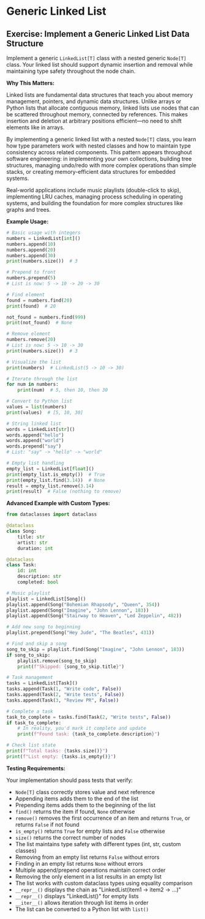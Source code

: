 # Generic Linked List

## Exercise: Implement a Generic Linked List Data Structure

Implement a generic `LinkedList[T]` class with a nested generic `Node[T]` class. Your linked list should support dynamic insertion and removal while maintaining type safety throughout the node chain.

**Why This Matters:**

Linked lists are fundamental data structures that teach you about memory management, pointers, and dynamic data structures. Unlike arrays or Python lists that allocate contiguous memory, linked lists use nodes that can be scattered throughout memory, connected by references. This makes insertion and deletion at arbitrary positions efficient—no need to shift elements like in arrays.

By implementing a generic linked list with a nested `Node[T]` class, you learn how type parameters work with nested classes and how to maintain type consistency across related components. This pattern appears throughout software engineering: in implementing your own collections, building tree structures, managing undo/redo with more complex operations than simple stacks, or creating memory-efficient data structures for embedded systems.

Real-world applications include music playlists (double-click to skip), implementing LRU caches, managing process scheduling in operating systems, and building the foundation for more complex structures like graphs and trees.

**Example Usage:**

```python
# Basic usage with integers
numbers = LinkedList[int]()
numbers.append(10)
numbers.append(20)
numbers.append(30)
print(numbers.size())  # 3

# Prepend to front
numbers.prepend(5)
# List is now: 5 -> 10 -> 20 -> 30

# Find element
found = numbers.find(20)
print(found)  # 20

not_found = numbers.find(999)
print(not_found)  # None

# Remove element
numbers.remove(20)
# List is now: 5 -> 10 -> 30
print(numbers.size())  # 3

# Visualize the list
print(numbers)  # LinkedList(5 -> 10 -> 30)

# Iterate through the list
for num in numbers:
    print(num)  # 5, then 10, then 30

# Convert to Python list
values = list(numbers)
print(values)  # [5, 10, 30]

# String linked list
words = LinkedList[str]()
words.append("hello")
words.append("world")
words.prepend("say")
# List: "say" -> "hello" -> "world"

# Empty list handling
empty_list = LinkedList[float]()
print(empty_list.is_empty())  # True
print(empty_list.find(3.14))  # None
result = empty_list.remove(3.14)
print(result)  # False (nothing to remove)
```

**Advanced Example with Custom Types:**

```python
from dataclasses import dataclass

@dataclass
class Song:
    title: str
    artist: str
    duration: int

@dataclass
class Task:
    id: int
    description: str
    completed: bool

# Music playlist
playlist = LinkedList[Song]()
playlist.append(Song("Bohemian Rhapsody", "Queen", 354))
playlist.append(Song("Imagine", "John Lennon", 183))
playlist.append(Song("Stairway to Heaven", "Led Zeppelin", 482))

# Add new song to beginning
playlist.prepend(Song("Hey Jude", "The Beatles", 431))

# Find and skip a song
song_to_skip = playlist.find(Song("Imagine", "John Lennon", 183))
if song_to_skip:
    playlist.remove(song_to_skip)
    print(f"Skipped: {song_to_skip.title}")

# Task management
tasks = LinkedList[Task]()
tasks.append(Task(1, "Write code", False))
tasks.append(Task(2, "Write tests", False))
tasks.append(Task(3, "Review PR", False))

# Complete a task
task_to_complete = tasks.find(Task(2, "Write tests", False))
if task_to_complete:
    # In reality, you'd mark it complete and update
    print(f"Found task: {task_to_complete.description}")

# Check list state
print(f"Total tasks: {tasks.size()}")
print(f"List empty: {tasks.is_empty()}")
```

**Testing Requirements:**

Your implementation should pass tests that verify:
- `Node[T]` class correctly stores value and next reference
- Appending items adds them to the end of the list
- Prepending items adds them to the beginning of the list
- `find()` returns the item if found, `None` otherwise
- `remove()` removes the first occurrence of an item and returns `True`, or returns `False` if not found
- `is_empty()` returns `True` for empty lists and `False` otherwise
- `size()` returns the correct number of nodes
- The list maintains type safety with different types (int, str, custom classes)
- Removing from an empty list returns `False` without errors
- Finding in an empty list returns `None` without errors
- Multiple append/prepend operations maintain correct order
- Removing the only element in a list results in an empty list
- The list works with custom dataclass types using equality comparison
- `__repr__()` displays the chain as "LinkedList(item1 -> item2 -> ...)"
- `__repr__()` displays "LinkedList()" for empty lists
- `__iter__()` allows iteration through list items in order
- The list can be converted to a Python list with `list()`
